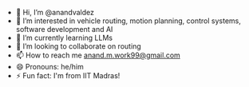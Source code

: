 - 👋 Hi, I’m @anandvaldez
- 👀 I’m interested in vehicle routing, motion planning, control systems, software development and AI
- 🌱 I’m currently learning LLMs
- 💞️ I’m looking to collaborate on routing
- 📫 How to reach me anand.m.work99@gmail.com
- 😄 Pronouns: he/him
- ⚡ Fun fact: I'm from IIT Madras!

<!---
anandvaldez/anandvaldez is a ✨ special ✨ repository because its `README.md` (this file) appears on your GitHub profile.
You can click the Preview link to take a look at your changes.
--->
